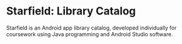 # Starfield: Library Catalog

Starfield is an Android app library catalog, developed individually for coursework using Java programming and Android Studio software.
